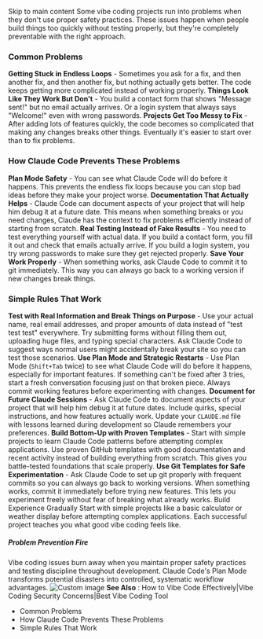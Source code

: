 Skip to main content
Some vibe coding projects run into problems when they don't use proper safety practices. These issues happen when people build things too quickly without testing properly, but they're completely preventable with the right approach.
### Common Problems​
**Getting Stuck in Endless Loops** - Sometimes you ask for a fix, and then another fix, and then another fix, but nothing actually gets better. The code keeps getting more complicated instead of working properly.
**Things Look Like They Work But Don't** - You build a contact form that shows "Message sent!" but no email actually arrives. Or a login system that always says "Welcome!" even with wrong passwords.
**Projects Get Too Messy to Fix** - After adding lots of features quickly, the code becomes so complicated that making any changes breaks other things. Eventually it's easier to start over than to fix problems.
### How Claude Code Prevents These Problems​
**Plan Mode Safety** - You can see what Claude Code will do before it happens. This prevents the endless fix loops because you can stop bad ideas before they make your project worse.
**Documentation That Actually Helps** - Claude Code can document aspects of your project that will help him debug it at a future date. This means when something breaks or you need changes, Claude has the context to fix problems efficiently instead of starting from scratch.
**Real Testing Instead of Fake Results** - You need to test everything yourself with actual data. If you build a contact form, you fill it out and check that emails actually arrive. If you build a login system, you try wrong passwords to make sure they get rejected properly.
**Save Your Work Properly** - When something works, ask Claude Code to commit it to git immediately. This way you can always go back to a working version if new changes break things.
### Simple Rules That Work​
**Test with Real Information and Break Things on Purpose** - Use your actual name, real email addresses, and proper amounts of data instead of "test test test" everywhere. Try submitting forms without filling them out, uploading huge files, and typing special characters. Ask Claude Code to suggest ways normal users might accidentally break your site so you can test those scenarios.
**Use Plan Mode and Strategic Restarts** - Use Plan Mode (`Shift+Tab` twice) to see what Claude Code will do before it happens, especially for important features. If something can't be fixed after 3 tries, start a fresh conversation focusing just on that broken piece. Always commit working features before experimenting with changes.
**Document for Future Claude Sessions** - Ask Claude Code to document aspects of your project that will help him debug it at future dates. Include quirks, special instructions, and how features actually work. Update your `CLAUDE.md` file with lessons learned during development so Claude remembers your preferences.
**Build Bottom-Up with Proven Templates** - Start with simple projects to learn Claude Code patterns before attempting complex applications. Use proven GitHub templates with good documentation and recent activity instead of building everything from scratch. This gives you battle-tested foundations that scale properly.
**Use Git Templates for Safe Experimentation** - Ask Claude Code to set up git properly with frequent commits so you can always go back to working versions. When something works, commit it immediately before trying new features. This lets you experiment freely without fear of breaking what already works.
Build Experience Gradually
Start with simple projects like a basic calculator or weather display before attempting complex applications. Each successful project teaches you what good vibe coding feels like.
##### Problem Prevention Fire
Vibe coding issues burn away when you maintain proper safety practices and testing discipline throughout development. Claude Code's Plan Mode transforms potential disasters into controlled, systematic workflow advantages.
![Custom image](https://www.claudelog.com/img/discovery/030_fire.png)
**See Also** : How to Vibe Code Effectively|Vibe Coding Security Concerns|Best Vibe Coding Tool
  * Common Problems
  * How Claude Code Prevents These Problems
  * Simple Rules That Work



